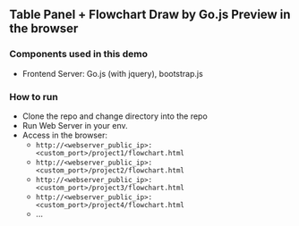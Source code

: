 ## Table Panel + Flowchart Draw by Go.js Preview in the browser

### Components used in this demo

* Frontend Server: Go.js (with jquery), bootstrap.js

### How to run

* Clone the repo and change directory into the repo
* Run Web Server in your env.
* Access in the browser: 
    - `http://<webserver_public_ip>:<custom_port>/project1/flowchart.html`
    - `http://<webserver_public_ip>:<custom_port>/project2/flowchart.html`
    - `http://<webserver_public_ip>:<custom_port>/project3/flowchart.html`
    - `http://<webserver_public_ip>:<custom_port>/project4/flowchart.html`
    - ...